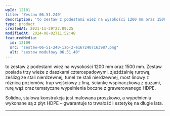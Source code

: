 ```yaml
---
wpId: 12101
title: 'Zestaw 06.51.240'
description: 'to zestaw z podestami wież na wysokości 1200 mm oraz 1500 mm. Zestaw posiada trzy wieże z daszkami czterospadowymi, zjeżdżalnię rurową, ześlizg ze stali nierdzewnej, tunel ze stali nierdzewnej, most linowy z różnicą poziomów, trap wejściowy z liną, ściankę wspinaczkową z guzami, rurę wąż oraz tematyczne wypełnienia boczne z grawerowanego HDPE. Solidna, stalowa konstrukcja jest ...'
type: product
createdAt: 2021-11-29T22:09:25
modifiedAt: 2024-08-02T11:52:48
featuredMedia:
  id: 12109
  src: "zestaw-06-51-240-izo-2-e1672407163987.png"
  alt: "zestaw modułowy 06.51.40"
---
```



to zestaw z podestami wież na wysokości 1200 mm oraz 1500 mm. Zestaw posiada trzy wieże z daszkami czterospadowymi, zjeżdżalnię rurową, ześlizg ze stali nierdzewnej, tunel ze stali nierdzewnej, most linowy z różnicą poziomów, trap wejściowy z liną, ściankę wspinaczkową z guzami, rurę wąż oraz tematyczne wypełnienia boczne z grawerowanego HDPE.

Solidna, stalowa konstrukcja jest malowana proszkowo, a wypełnienia wykonane są z płyt HDPE – gwarantuje to trwałość i estetykę na długie lata.

* * *
